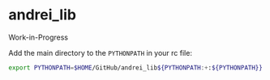 # andrei_lib

Work-in-Progress

Add the main directory to the `PYTHONPATH` in your rc file:

```bash
export PYTHONPATH=$HOME/GitHub/andrei_lib${PYTHONPATH:+:${PYTHONPATH}}
```

